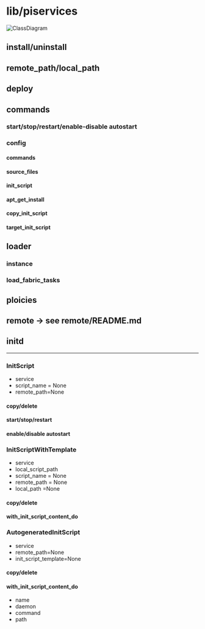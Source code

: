 # lib/piservices

![ClassDiagram](http://5.45.97.194/gitlab/pi-tank/pi-setup/raw/master/lib/piservices/piservices.jpg)

## install/uninstall
## remote_path/local_path
## deploy
## commands
### start/stop/restart/enable-disable autostart
### config
#### commands
#### source_files
#### init_script
#### apt_get_install
#### copy_init_script
#### target_init_script

## loader
### instance
### load_fabric_tasks

## ploicies

## remote -> see remote/README.md

## initd
----
### InitScript
* service
* script_name = None
* remote_path=None
#### copy/delete
#### start/stop/restart
#### enable/disable autostart

### InitScriptWithTemplate
* service
* local_script_path
* script_name = None
* remote_path = None
* local_path  =None
#### copy/delete
#### with_init_script_content_do

### AutogeneratedInitScript
* service
* remote_path=None
* init_script_template=None
#### copy/delete
#### with_init_script_content_do
* name
* daemon
* command
* path


